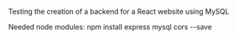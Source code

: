 Testing the creation of a backend for a React website using MySQL

Needed node modules:
npm install express mysql cors --save
